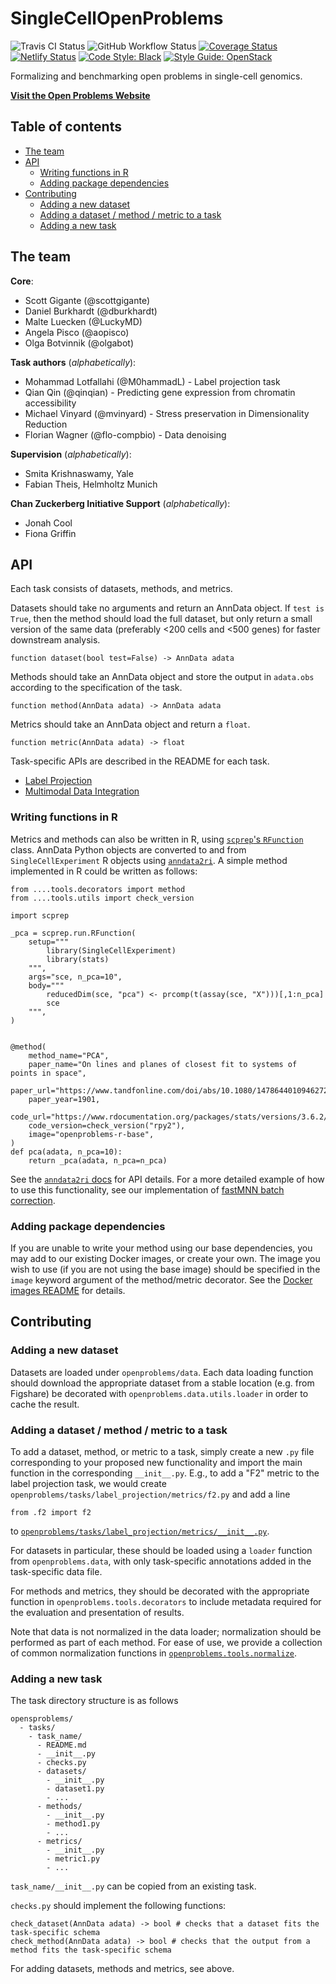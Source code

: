 # SingleCellOpenProblems

![Travis CI Status](https://img.shields.io/travis/com/singlecellopenproblems/singlecellopenproblems/master?label=Travis%20CI)
![GitHub Workflow Status](https://img.shields.io/github/workflow/status/singlecellopenproblems/singlecellopenproblems/Run%20Tests/master?label=Github%20Actions)
[![Coverage Status](https://coveralls.io/repos/github/singlecellopenproblems/SingleCellOpenProblems/badge.svg?branch=master)](https://coveralls.io/github/singlecellopenproblems/SingleCellOpenProblems?branch=master)
[![Netlify Status](https://api.netlify.com/api/v1/badges/83b92388-53c7-4fef-9003-e14d94c6ac6f/deploy-status)](https://app.netlify.com/sites/openproblems/deploys)
[![Code Style: Black](https://img.shields.io/badge/code%20style-black-000000.svg)](https://github.com/psf/black)
[![Style Guide: OpenStack](https://img.shields.io/badge/style%20guide-openstack-eb1a32.svg)](https://docs.openstack.org/hacking/latest/user/hacking.html#styleguide)

Formalizing and benchmarking open problems in single-cell genomics.

[**Visit the Open Problems Website**](https://openproblems.netlify.app/)

## Table of contents

- [The team](#the-team)
- [API](#api)
  * [Writing functions in R](#writing-functions-in-r)
  * [Adding package dependencies](#adding-package-dependencies)
- [Contributing](#contributing)
  * [Adding a new dataset](#adding-a-new-dataset)
  * [Adding a dataset / method / metric to a task](#adding-a-dataset---method---metric-to-a-task)
  * [Adding a new task](#adding-a-new-task)

<!-- Table of contents generated with [markdown-toc](http://ecotrust-canada.github.io/markdown-toc/) -->

## The team

**Core**:
* Scott Gigante (@scottgigante)  
* Daniel Burkhardt (@dburkhardt)
* Malte Luecken (@LuckyMD)  
* Angela Pisco (@aopisco)
* Olga Botvinnik (@olgabot)

**Task authors** (_alphabetically_):  
* Mohammad Lotfallahi (@M0hammadL) - Label projection task
* Qian Qin (@qinqian) - Predicting gene expression from chromatin accessibility  
* Michael Vinyard (@mvinyard) - Stress preservation in Dimensionality Reduction
* Florian Wagner (@flo-compbio) - Data denoising  

**Supervision** (_alphabetically_):  
* Smita Krishnaswamy, Yale  
* Fabian Theis, Helmholtz Munich  

**Chan Zuckerberg Initiative Support** (_alphabetically_):  
* Jonah Cool  
* Fiona Griffin

## API

Each task consists of datasets, methods, and metrics.

Datasets should take no arguments and return an AnnData object. If `test is True`, then the method should load the full dataset, but only return a small version of the same data (preferably <200 cells and <500 genes) for faster downstream analysis.

```
function dataset(bool test=False) -> AnnData adata
```

Methods should take an AnnData object and store the output in `adata.obs` according to the specification of the task.

```
function method(AnnData adata) -> AnnData adata
```

Metrics should take an AnnData object and return a `float`.

```
function metric(AnnData adata) -> float
```

Task-specific APIs are described in the README for each task.

* [Label Projection](openproblems/tasks/label_projection)
* [Multimodal Data Integration](openproblems/tasks/multimodal_data_integration)

### Writing functions in R

Metrics and methods can also be written in R, using [`scprep`'s `RFunction`](https://scprep.readthedocs.io/en/stable/reference.html#scprep.run.RFunction) class. AnnData Python objects are converted to and from `SingleCellExperiment` R objects using [`anndata2ri`](https://icb-anndata2ri.readthedocs-hosted.com/en/latest/). A simple method implemented in R could be written as follows:

```{python}
from ....tools.decorators import method
from ....tools.utils import check_version

import scprep

_pca = scprep.run.RFunction(
    setup="""
        library(SingleCellExperiment)
        library(stats)
    """,
    args="sce, n_pca=10",
    body="""
        reducedDim(sce, "pca") <- prcomp(t(assay(sce, "X")))[,1:n_pca]
        sce
    """,
)


@method(
    method_name="PCA",
    paper_name="On lines and planes of closest fit to systems of points in space",
    paper_url="https://www.tandfonline.com/doi/abs/10.1080/14786440109462720",
    paper_year=1901,
    code_url="https://www.rdocumentation.org/packages/stats/versions/3.6.2/topics/prcomp",
    code_version=check_version("rpy2"),
    image="openproblems-r-base",
)
def pca(adata, n_pca=10):
    return _pca(adata, n_pca=n_pca)
```

See the [`anndata2ri` docs](https://icb-anndata2ri.readthedocs-hosted.com/en/latest/) for API details. For a more detailed example of how to use this functionality, see our implementation of [fastMNN batch correction](openproblems/tasks/multimodal_data_integration/methods/mnn.py).

### Adding package dependencies

If you are unable to write your method using our base dependencies, you may add to our existing Docker images, or create your own. The image you wish to use (if you are not using the base image) should be specified in the `image` keyword argument of the method/metric decorator. See the [Docker images README](docker/README.md) for details.

## Contributing

### Adding a new dataset

Datasets are loaded under `openproblems/data`. Each data loading function should download the appropriate dataset from a stable location (e.g. from Figshare) be decorated with `openproblems.data.utils.loader` in order to cache the result.

### Adding a dataset / method / metric to a task

To add a dataset, method, or metric to a task, simply create a new `.py` file corresponding to your proposed new functionality and import the main function in the corresponding `__init__.py`. E.g., to add a "F2" metric to the label projection task, we would create `openproblems/tasks/label_projection/metrics/f2.py` and add a line
```
from .f2 import f2
```
to [`openproblems/tasks/label_projection/metrics/__init__.py`](openproblems/tasks/label_projection/metrics/__init__.py).

For datasets in particular, these should be loaded using a `loader` function from `openproblems.data`, with only task-specific annotations added in the task-specific data file.

For methods and metrics, they should be decorated with the appropriate function in `openproblems.tools.decorators` to include metadata required for the evaluation and presentation of results.

Note that data is not normalized in the data loader; normalization should be performed as part of each method. For ease of use, we provide a collection of common normalization functions in [`openproblems.tools.normalize`](openproblems/tools/normalize.py).

### Adding a new task

The task directory structure is as follows

```
opensproblems/
  - tasks/
    - task_name/
      - README.md
      - __init__.py
      - checks.py
      - datasets/
        - __init__.py
        - dataset1.py
        - ...
      - methods/
        - __init__.py
        - method1.py
        - ...
      - metrics/
        - __init__.py
        - metric1.py
        - ...
```

`task_name/__init__.py` can be copied from an existing task.

`checks.py` should implement the following functions:

```
check_dataset(AnnData adata) -> bool # checks that a dataset fits the task-specific schema
check_method(AnnData adata) -> bool # checks that the output from a method fits the task-specific schema
```

For adding datasets, methods and metrics, see above.
